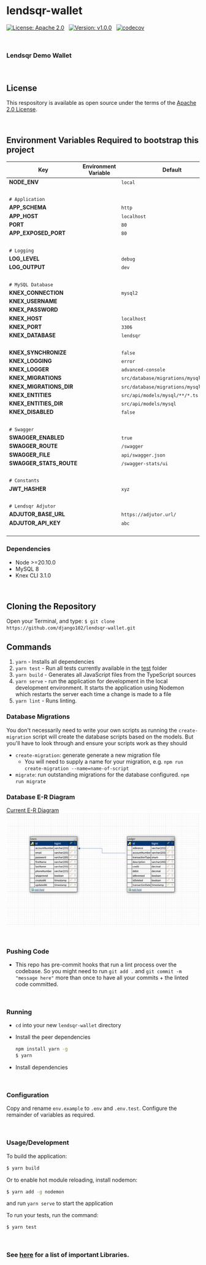 # lendsqr-wallet

[![License: Apache 2.0](https://img.shields.io/badge/License-Apache_2.0-blue.svg)](LICENSE.)
&nbsp;
[![Version: v1.0.0](https://img.shields.io/badge/Lendsqr_Wallet-v1.0.0-blue?style=flat&logo=money)](CHANGELOG.md)
&nbsp;
[![codecov](https://codecov.io/gh/django102/lendsqr-wallet/graph/badge.svg?token=FsVdxFIsVR)](https://codecov.io/gh/django102/lendsqr-wallet)
&nbsp;


&nbsp;

### Lendsqr Demo Wallet

&nbsp;

## License
This respository is available as open source under the terms of the [Apache 2.0 License](https://opensource.org/licenses/Apache-2.0).


&nbsp;

## Environment Variables Required to bootstrap this project

| Key                        | Environment Variable   | Default                                                                                           |
| -------------------------- | ---------------------- | ------------------------------------------------------------------------------------------------- |
| **NODE_ENV**               |                        | `local`                                                                                           |
| &nbsp;                     |                        |                                                                                                   |
| `# Application`            |                        |                                                                                                   |
| **APP_SCHEMA**             |                        | `http`                                                                                            |
| **APP_HOST**               |                        | `localhost`                                                                                       |
| **PORT**                   |                        | `80`                                                                                              |
| **APP_EXPOSED_PORT**       |                        | `80`                                                                                              |
| &nbsp;                     |                        |                                                                                                   |
| `# Logging`                |                        |                                                                                                   |
| **LOG_LEVEL**              |                        | `debug`                                                                                           |
| **LOG_OUTPUT**             |                        | `dev`                                                                                             |
| &nbsp;                     |                        |                                                                                                   |
| `# MySQL Database`         |                        |                                                                                                   |
| **KNEX_CONNECTION**        |                        | `mysql2`                                                                                          |
| **KNEX_USERNAME**          |                        |                                                                                                   |
| **KNEX_PASSWORD**          |                        |                                                                                                   |
| **KNEX_HOST**              |                        | `localhost`                                                                                       |
| **KNEX_PORT**              |                        | `3306`                                                                                            |
| **KNEX_DATABASE**          |                        | `lendsqr`                                                                                         |
| &nbsp;                     |                        |                                                                                                   |
| **KNEX_SYNCHRONIZE**       |                        | `false`                                                                                           |
| **KNEX_LOGGING**           |                        | `error`                                                                                           |
| **KNEX_LOGGER**            |                        | `advanced-console`                                                                                |
| **KNEX_MIGRATIONS**        |                        | `src/database/migrations/mysql/**/*.ts`                                                           |
| **KNEX_MIGRATIONS_DIR**    |                        | `src/database/migrations/mysql`                                                                   |
| **KNEX_ENTITIES**          |                        | `src/api/models/mysql/**/*.ts`                                                                    |
| **KNEX_ENTITIES_DIR**      |                        | `src/api/models/mysql`                                                                            |
| **KNEX_DISABLED**          |                        | `false`                                                                                           |
| &nbsp;                     |                        |                                                                                                   |
| `# Swagger`                |                        |                                                                                                   |
| **SWAGGER_ENABLED**        |                        | `true`                                                                                            |
| **SWAGGER_ROUTE**          |                        | `/swagger`                                                                                        |
| **SWAGGER_FILE**           |                        | `api/swagger.json`                                                                                |
| **SWAGGER_STATS_ROUTE**    |                        | `/swagger-stats/ui`                                                                               |
| &nbsp;                     |                        |                                                                                                   |
| `# Constants`              |                        |                                                                                                   |
| **JWT_HASHER**             |                        | `xyz`                                                                                             |
| &nbsp;                     |                        |                                                                                                   |
| `# Lendsqr Adjutor`        |                        |                                                                                                   |
| **ADJUTOR_BASE_URL**       |                        | `https://adjutor.url/`                                                                            |
| **ADJUTOR_API_KEY**        |                        | `abc`                                                                                             |
| &nbsp;                     |                        |                                                                                                   |



### Dependencies
- Node >=20.10.0
- MySQL 8
- Knex CLI 3.1.0

&nbsp;

## Cloning the Repository
Open your Terminal, and type:
`$ git clone https://github.com/django102/lendsqr-wallet.git`


## Commands
1. `yarn` - Installs all dependencies
2. `yarn test` - Run all tests currently available in the [test](test) folder
3. `yarn build` - Generates all JavaScript files from the TypeScript sources
4. `yarn serve` - run the application for development in the local development environment. It starts the application using Nodemon which restarts the server each time a change is made to a file
5. `yarn lint` - Runs linting.



### Database Migrations
You don't necessarily need to write your own scripts as running the `create-migration` script will create the database scripts based on the models. But you'll have to look through and ensure your scripts work as they should

- `create-migration`: generate generate a new migration file
  - You will need to supply a name for your migration, e.g. `npm run create-migration --name=name-of-script`
- `migrate`: run outstanding migrations for the database configured. `npm run migrate`


### Database E-R Diagram
[Current E-R Diagram](https://dbdesigner.page.link/UXJkhPh6CMhK7EdY6)
![Current E-R Diagram](images/E-R.png)



&nbsp;

### Pushing Code
- This repo has pre-commit hooks that run a lint process over the codebase. So you might need to run `git add .` and `git commit -m "message here"` more than once to have all your commits + the linted code committed.

&nbsp;

### Running

- `cd` into your new `lendsqr-wallet` directory
- Install the peer dependencies

  ```bash
  npm install yarn -g
  $ yarn
  ```

- Install dependencies

&nbsp;

### Configuration
Copy and rename `env.example` to `.env` and `.env.test`. Configure the remainder of variables as required.

&nbsp;

### Usage/Development

To build the application:
```bash
$ yarn build
```

Or to enable hot module reloading, install nodemon:
```bash
$ yarn add -g nodemon
```
and run `yarn serve` to start the application

To run your tests, run the command:
```bash
$ yarn test
```

&nbsp;

### See [here](README_LIBRARIES.md) for a list of important Libraries.